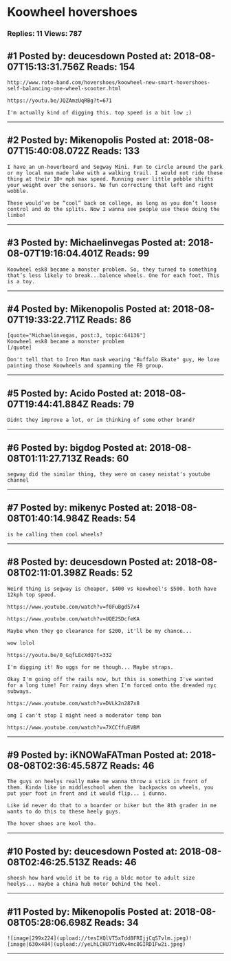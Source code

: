 # Koowheel hovershoes

### Replies: 11 Views: 787

## \#1 Posted by: deucesdown Posted at: 2018-08-07T15:13:31.756Z Reads: 154

```
http://www.roto-band.com/hovershoes/koowheel-new-smart-hovershoes-self-balancing-one-wheel-scooter.html

https://youtu.be/JQZAmzUqRBg?t=671

I'm actually kind of digging this. top speed is a bit low ;)
```

---
## \#2 Posted by: Mikenopolis Posted at: 2018-08-07T15:40:08.072Z Reads: 133

```
I have an un-hoverboard and Segway Mini. Fun to circle around the park or my local man made lake with a walking trail. I would not ride these thing at their 10+ mph max speed. Running over little pebble shifts your weight over the sensors. No fun correcting that left and right wobble. 

These would’ve be “cool” back on college, as long as you don’t loose control and do the splits. Now I wanna see people use these doing the limbo!
```

---
## \#3 Posted by: Michaelinvegas Posted at: 2018-08-07T19:16:04.401Z Reads: 99

```
Koowheel esk8 became a monster problem. So, they turned to something that’s less likely to break...balence wheels. One for each foot. This is a toy.
```

---
## \#4 Posted by: Mikenopolis Posted at: 2018-08-07T19:33:22.711Z Reads: 86

```
[quote="Michaelinvegas, post:3, topic:64136"]
Koowheel esk8 became a monster problem
[/quote]

Don't tell that to Iron Man mask wearing "Buffalo Ekate" guy, He love painting those Koowheels and spamming the FB group.
```

---
## \#5 Posted by: Acido Posted at: 2018-08-07T19:44:41.884Z Reads: 79

```
Didnt they improve a lot, or im thinking of some other brand?
```

---
## \#6 Posted by: bigdog Posted at: 2018-08-08T01:11:27.713Z Reads: 60

```
segway did the similar thing, they were on casey neistat's youtube channel
```

---
## \#7 Posted by: mikenyc Posted at: 2018-08-08T01:40:14.984Z Reads: 54

```
is he calling them cool wheels?
```

---
## \#8 Posted by: deucesdown Posted at: 2018-08-08T02:11:01.398Z Reads: 52

```
Weird thing is segway is cheaper, $400 vs koowheel's $500. both have 12kph top speed.

https://www.youtube.com/watch?v=f0FuBgd57x4

https://www.youtube.com/watch?v=UQE2SDcfeKA

Maybe when they go clearance for $200, it'll be my chance...

wow lolol

https://youtu.be/0_GqfLEcXdQ?t=332

I'm digging it! No uggs for me though... Maybe straps.

Okay I'm going off the rails now, but this is something I've wanted for a long time! For rainy days when I'm forced onto the dreaded nyc subways.

https://www.youtube.com/watch?v=DVLk2n287x8

omg I can't stop I might need a moderator temp ban

https://www.youtube.com/watch?v=7XCCffuEVBM
```

---
## \#9 Posted by: iKNOWaFATman Posted at: 2018-08-08T02:36:45.587Z Reads: 46

```
The guys on heelys really make me wanna throw a stick in front of them. Kinda like in middleschool when the  backpacks on wheels, you put your foot in front and it would flip... i dunno. 

Like id never do that to a boarder or biker but the 8th grader in me wants to do this to these heely guys. 

The hover shoes are kool tho.
```

---
## \#10 Posted by: deucesdown Posted at: 2018-08-08T02:46:25.513Z Reads: 46

```
sheesh how hard would it be to rig a bldc motor to adult size heelys... maybe a china hub motor behind the heel.
```

---
## \#11 Posted by: Mikenopolis Posted at: 2018-08-08T05:28:06.698Z Reads: 34

```
![image|299x224](upload://tesIXQlVT5xTdd8FRIjjCqS7vlm.jpeg)![image|630x484](upload://yeLhLCHU7YidKv4mc8GIRD1Fw2i.jpeg)
```

---
